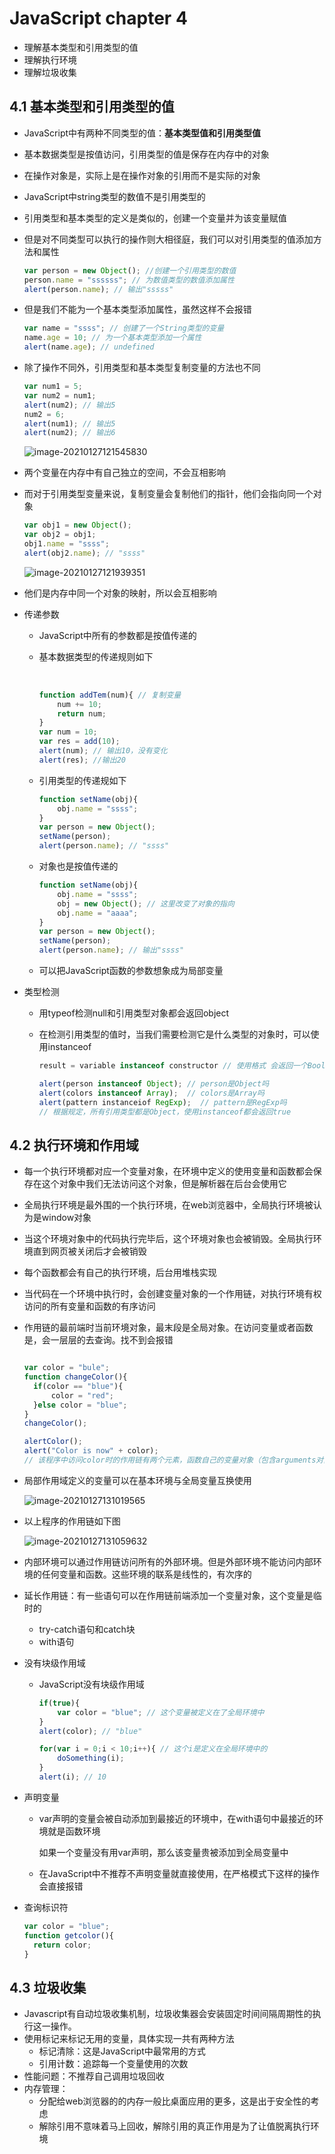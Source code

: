 # JavaScript chapter 4

- 理解基本类型和引用类型的值
- 理解执行环境
- 理解垃圾收集

## 4.1 基本类型和引用类型的值

- JavaScript中有两种不同类型的值：**基本类型值和引用类型值**

- 基本数据类型是按值访问，引用类型的值是保存在内存中的对象

- 在操作对象是，实际上是在操作对象的引用而不是实际的对象

- JavaScript中string类型的数值不是引用类型的

- 引用类型和基本类型的定义是类似的，创建一个变量并为该变量赋值

- 但是对不同类型可以执行的操作则大相径庭，我们可以对引用类型的值添加方法和属性

  ```JavaScript
  var person = new Object(); //创建一个引用类型的数值
  person.name = "ssssss"; // 为数值类型的数值添加属性
  alert(person.name); // 输出"sssss"
  ```

- 但是我们不能为一个基本类型添加属性，虽然这样不会报错

  ```JavaScript
  var name = "ssss"; // 创建了一个String类型的变量
  name.age = 10; // 为一个基本类型添加一个属性
  alert(name.age); // undefined
  ```

- 除了操作不同外，引用类型和基本类型复制变量的方法也不同

  ```JavaScript
  var num1 = 5;
  var num2 = num1;
  alert(num2); // 输出5
  num2 = 6;
  alert(num1); // 输出5
  alert(num2); // 输出6
  ```

  ![image-20210127121545830](C:\Users\Libaisonm\AppData\Roaming\Typora\typora-user-images\image-20210127121545830.png)

- 两个变量在内存中有自己独立的空间，不会互相影响

- 而对于引用类型变量来说，复制变量会复制他们的指针，他们会指向同一个对象

  ```javascript
  var obj1 = new Object();
  var obj2 = obj1;
  obj1.name = "ssss";
  alert(obj2.name); // "ssss"
  ```

  ![image-20210127121939351](C:\Users\Libaisonm\AppData\Roaming\Typora\typora-user-images\image-20210127121939351.png)

- 他们是内存中同一个对象的映射，所以会互相影响

- 传递参数

  - JavaScript中所有的参数都是按值传递的

  - 基本数据类型的传递规则如下

    ​	

    ```javascript
    function addTem(num){ // 复制变量
    	num += 10;
    	return num;
    }
    var num = 10;
    var res = add(10);
    alert(num); // 输出10，没有变化
    alert(res); //输出20
    ```

  - 引用类型的传递规如下

    ```javascript
    function setName(obj){
    	obj.name = "ssss";
    }
    var person = new Object();
    setName(person);
    alert(person.name); // "ssss"
    ```

  - 对象也是按值传递的

    ```javascript
    function setName(obj){
    	obj.name = "ssss";
    	obj = new Object(); // 这里改变了对象的指向
    	obj.name = "aaaa";
    }
    var person = new Object();
    setName(person);
    alert(person.name); // 输出"ssss"
    ```

  - 可以把JavaScript函数的参数想象成为局部变量

- 类型检测

  - 用typeof检测null和引用类型对象都会返回object

  - 在检测引用类型的值时，当我们需要检测它是什么类型的对象时，可以使用instanceof

    ```javascript
    result = variable instanceof constructor // 使用格式 会返回一个Boolean类型的值
    
    alert(person instanceof Object); // person是Object吗
    alert(colors instanceof Array);  // colors是Array吗
    alert(pattern instanceiof RegExp);  // pattern是RegExp吗
    // 根据规定，所有引用类型都是Object，使用instanceof都会返回true
    ```

## 4.2  执行环境和作用域

- 每一个执行环境都对应一个变量对象，在环境中定义的使用变量和函数都会保存在这个对象中我们无法访问这个对象，但是解析器在后台会使用它

- 全局执行环境是最外围的一个执行环境，在web浏览器中，全局执行环境被认为是window对象

- 当这个环境对象中的代码执行完毕后，这个环境对象也会被销毁。全局执行环境直到网页被关闭后才会被销毁

- 每个函数都会有自己的执行环境，后台用堆栈实现

- 当代码在一个环境中执行时，会创建变量对象的一个作用链，对执行环境有权访问的所有变量和函数的有序访问

- 作用链的最前端时当前环境对象，最末段是全局对象。在访问变量或者函数是，会一层层的去查询。找不到会报错

  ```JavaScript
  
  var color = "bule";
  function changeColor(){
  	if(color == "blue"){
  		color = "red";
  	}else color = "blue";
  }
  changeColor();
  
  alertColor();
  alert("Color is now" + color); 
  // 该程序中访问color时的作用链有两个元素，函数自己的变量对象（包含arguments对象）和全局变量对象。color在全局变量中找到
  ```

- 局部作用域定义的变量可以在基本环境与全局变量互换使用

  ![image-20210127131019565](C:\Users\Libaisonm\AppData\Roaming\Typora\typora-user-images\image-20210127131019565.png)

- 以上程序的作用链如下图

  ![image-20210127131059632](C:\Users\Libaisonm\AppData\Roaming\Typora\typora-user-images\image-20210127131059632.png)

- 内部环境可以通过作用链访问所有的外部环境。但是外部环境不能访问内部环境的任何变量和函数。这些环境的联系是线性的，有次序的

- 延长作用链：有一些语句可以在作用链前端添加一个变量对象，这个变量是临时的

  - try-catch语句和catch块
  - with语句

- 没有块级作用域

  - JavaScript没有块级作用域

    ```javascript
    if(true){
    	var color = "blue"; // 这个变量被定义在了全局环境中
    }
    alert(color); // "blue"
    
    for(var i = 0;i < 10;i++){ // 这个i是定义在全局环境中的
    	doSomething(i);
    }
    alert(i); // 10
    ```

- 声明变量

  - var声明的变量会被自动添加到最接近的环境中，在with语句中最接近的环境就是函数环境

    如果一个变量没有用var声明，那么该变量贵被添加到全局变量中

  - 在JavaScript中不推荐不声明变量就直接使用，在严格模式下这样的操作会直接报错

- 查询标识符

  ```javascript
  var color = "blue";
  function getcolor(){
  	return color;
  }
  
  ```

## 4.3  垃圾收集

- Javascript有自动垃圾收集机制，垃圾收集器会安装固定时间间隔周期性的执行这一操作。
- 使用标记来标记无用的变量，具体实现一共有两种方法
  - 标记清除：这是JavaScript中最常用的方式
  - 引用计数：追踪每一个变量使用的次数
- 性能问题：不推荐自己调用垃圾回收
- 内存管理：
  - 分配给web浏览器的的内存一般比桌面应用的更多，这是出于安全性的考虑
  - 解除引用不意味着马上回收，解除引用的真正作用是为了让值脱离执行环境

